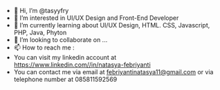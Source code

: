 - 👋 Hi, I’m @tasyyfry
- 👀 I’m interested in UI/UX Design and Front-End Developer
- 🌱 I’m currently learning about UI/UX Design, HTML. CSS, Javascript, PHP, Java, Phyton
- 💞️ I’m looking to collaborate on ...
- 📫 How to reach me :
- You can visit my linkedin account at https://www.linkedin.com//in/natasya-febriyanti
- You can contact me via email at febriyantinatasya11@gmail.com or via telephone number at 085811592569

<!---
tasyyfry/tasyyfry is a ✨ special ✨ repository because its `README.md` (this file) appears on your GitHub profile.
You can click the Preview link to take a look at your changes.
--->
